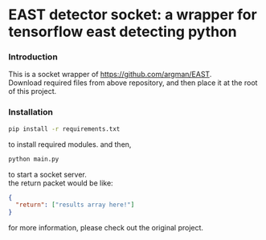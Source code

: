 # EAST detector socket: a wrapper for tensorflow east detecting python

### Introduction

This is a socket wrapper of <https://github.com/argman/EAST>.  
Download required files from above repository, and then place it at the root of this project.

### Installation

```bash
pip install -r requirements.txt
```

to install required modules. and then,

```bash
python main.py
```

to start a socket server.  
the return packet would be like:

```json
{
  "return": ["results array here!"]
}
```

for more information, please check out the original project.
